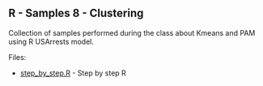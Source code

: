 R - Samples 8 - Clustering
--------------------------

Collection of samples performed during the class about Kmeans and PAM using R USArrests model.

Files: 

 * [step_by_step.R](step_by_step.R) - Step by step R
 
